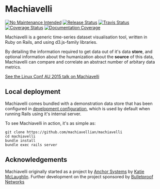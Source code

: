 # Machiavelli

[![No Maintenance Intended](http://unmaintained.tech/badge.svg)](http://unmaintained.tech/) 
[![Release Status](http://img.shields.io/github/release/machiavellian/machiavelli.svg?style=flat-square)](http://github.com/machiavellian/machiavelli/releases/latest)
[![Travis Status](http://img.shields.io/travis/machiavellian/machiavelli/master.svg?style=flat-square)](https://travis-ci.org/machiavellian/machiavelli)
[![Coverage Status](http://img.shields.io/coveralls/machiavellian/machiavelli.svg?style=flat-sqaure)](https://coveralls.io/r/machiavellian/machiavelli)
[![Documentation Coverage](http://inch-ci.org/github/machiavellian/machiavelli.svg)](http://inch-ci.org/github/machiavellian/machiavelli)

Machiavelli is a generic time-series dataset visualisation tool, written in Ruby on Rails, and using d3.js-family libraries.

By detailing the information required to get data out of it's data **store**, and optional information about the humanization about the **source** of this data, Machiavelli can compare and correlate an abstract number of arbitary data metrics. 

[See the Linux Conf AU 2015 talk on Machiavelli](https://www.youtube.com/watch?v=My65wJ-sBVc)


## Local deployment

Machiavelli comes bundled with a demonstration data store that has been configured in [development configuration](https://github.com/machiavellian/machiavelli/blob/master/config/settings/development.yml), which is used by default when running Rails using it's internal server. 

To see Machiavelli in action, it's as simple as: 

```
git clone https://github.com/machiavellian/machiavelli
cd machiavelli
bundle install
bundle exec rails server
```



## Acknowledgements

Machiavelli originally started as a project by [Anchor Systems](http://anchor.com.au) by [Katie McLaughlin](https://github.com/glasnt). Further development on the project sponsored by [Bulletproof Networks](https://bulletproof.net)

